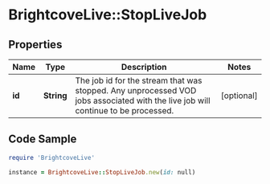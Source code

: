 # BrightcoveLive::StopLiveJob

## Properties

Name | Type | Description | Notes
------------ | ------------- | ------------- | -------------
**id** | **String** | The job id for the stream that was stopped. Any unprocessed VOD jobs associated with the live job will continue to be processed. | [optional] 

## Code Sample

```ruby
require 'BrightcoveLive'

instance = BrightcoveLive::StopLiveJob.new(id: null)
```



